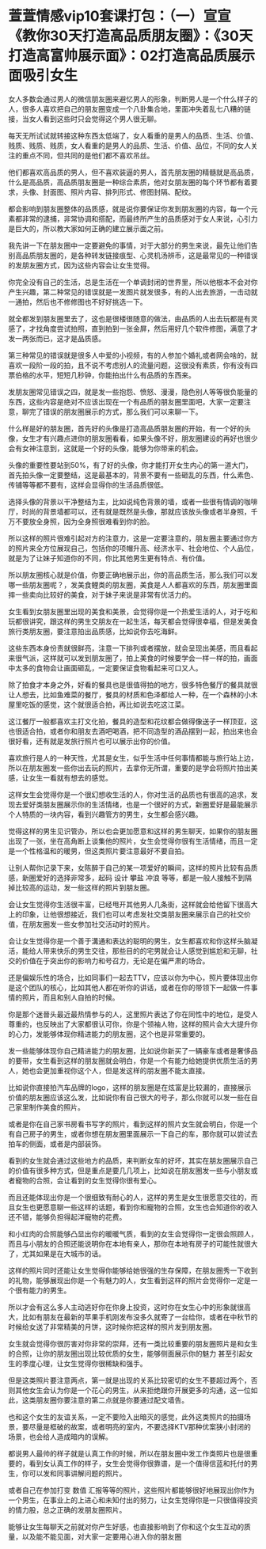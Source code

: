 # 萱萱情感vip10套课打包：（一）宣宣《教你30天打造高品质朋友圈》：《30天打造高富帅展示面》：02打造高品质展示面吸引女生

女人多数会通过男人的微信朋友圈来避忆男人的形象，判断男人是一个什么样子的人，很多人喜欢把自己的朋友圈变成一个八卦集合地，里面冲失着乱七八糟的链接，当女人看到这些时只会觉得这个男人很无聊。

每天无所试试就转接这种东西太低端了，女人看重的是男人的品质、生活、价值、贱质、贱质、贱质，女人看重的是男人的品质、生活、价值、品位，不同的女人关注的重点不同，但共同的是他们都不喜欢吊丝。

他们都喜欢高品质的男人，但不喜欢装逼的男人，首先朋友圈的精髓就是高品质，什么是高品质，高品质朋友圈是一种综合素质，他对女朋友圈的每个环节都有着要求，头像、封面图、照片内容、排列形式、修图封隔、配纹。

都会影响到朋友圈整体的品质感，就是说你要保证你发到朋友圈的内容，每一个元素都非常的逮捕，非常协调和搭配，而最终所产生的品质感对于女人来说，心引力是巨大的，所以教大家如何正确的建立展示面之前。

我先讲一下在朋友圈中一定要避免的事情，对于大部分的男生来说，最先让他们告别高品质朋友圈的，是各种转发链接痕型、心灵机汤辨币，这是最常见的一种错误的发朋友圈方式，因为这些内容会让女生觉得。

你完全没有自己的生活，总是生活在一个单调封闭的世界里，所以他根本不会对你产生兴趣，第二种常见的错误就是一发图片就发很多，有的人出去旅游，一击动就一通拍，然后也不修修图也不好好挑选一下。

就全都发到朋友圈里去了，这也是很楼很随意的做法，由品质的人出去玩都是有灵感了，才找角度尝试拍照，直到拍到一张金屏，然后用好几个软件修图，满意了才发一两张而已，这才是品质感。

第三种常见的错误就是很多人中爱的小视频，有的人参加个婚礼或者网会啥的，就喜欢一段阶一段的拍，且不说不考虑别人的流量问题，这很没有素质，你有没有四票伯格的水平，短短几秒钟，你能拍出什么有品质的东西来。

发朋友圈常见错误之四，就是发一些抱怨、愤怒、漫漫，隐色别人等等很负能量的东西，这些内容是绝对不应该出现在一个有品质的朋友圈里面吧，大家一定要注意，聊完了错误的朋友圈展示的方式，那么我们可以来聊一下。

什么样是好的朋友圈，首先好的头像是打造高品质朋友圈的开始，有一个好的头像，女生才有兴趣点进你的朋友圈看看，如果头像不好，朋友圈建设的再好也很少会有女神注意到，这就是一个好的头像，能够为你带来的机会。

头像的重要性要站到50%，有了好的头像，你才能打开女生内心的第一道大门，首先拍头像一定要整结，这是最基本的，背景不要有一些砸乱的东西，什么素色、传铺等等都不要有，这样会显得你的生活品质很低。

选择头像的背景以干净整结为主，比如说纯色背景的墙，或者一些很有情调的咖啡厅，时尚的背景墙都可以，还有就是既然是头像，那就应该放头像或者半身照，千万不要放全身照，因为全身照很难看到你的脸。

所以这样的照片很难引起对方的注意力，这是一定要注意的，朋友圈主要通过你方的照片来全方位展现自己，包括你的项帽升高、经济水平、社会地位、个人品位，就是为了让妹子知道你的不同，你比其他男生更有特点、有价值。

所以朋友圈核心就是价值，你要正确地展示出，你的高品质生活，那么我们可以发哪一些朋友圈呢？，发美食鲤类的朋友圈，美食是人人都喜欢的东西，朋友圈里面摔一些卖向比较好的美食，对于妹子来说是非常有优活力的。

女生看到女朋友圈里出现的美食和美景，会觉得你是一个热爱生活的人，对于吃和玩都很讲究，跟这样的男生交朋友在一起生活，每天都会觉得很幸福，但是发美食旅行类朋友圈，要注意拍出品质感，比如说你去吃海鲜。

这些东西本身份责就很鲜亮，注意一下排列或者摆放，就会呈现出美感，而且看起来很气派，这样就可以发到朋友圈了，拍上美食的时候要学会一样一样的拍，画面中太多的食物会让画面砸乱，一定要保证食物看起来可口又人。

除了拍食才本身之外，好看的餐具也是很值得拍的地方，很多特色餐厅的餐具就很让人想去，比如鱼难菜的餐厅，餐具的材质和色泽都给人一种，在一个森林的小木屋里吃饭的感觉，这个就很适合拍，再比如说去吃这江菜。

这江餐厅一般都喜欢主打文化拍，餐具的造型和花纹都会做得像送子一样顶亚，这也很适合拍，或者你和朋友去酒吧喝酒，把不同造型的酒品摆到一起，拍出来也会很好看，还有就是发旅行照片也可以展示出你的价值。

喜欢旅行是人的一种天性，尤其是女生，似乎生活中任何事情都能与旅行站上边，所以在朋友圈发一些你出去玩的照片，去拿你无所谓，重要的是学会将照片拍出美感，让女生一看就有想去的感觉。

这样女生会觉得你是一个很幻想收生活的人，你对生活的品质也有很高的追求，发现去爱好类朋友圈展示你的生活情绪，也是一个很好的方式，新圈爱好是最能展示个人特质的一块内容，看到兴趣管方的男生，女生都会感兴趣。

觉得这样的男生见识管办，所以也会更加愿意和这样的男生聊天，如果你的朋友圈出现了一张，坐在高角断上谈集他的照片，女生会觉得你很有生活情绪，而且一定是一个性格温和的暖男，但这类照片要注意最好不要自拍。

让别人帮你记录下来，女陈醉于自己的某一项爱好的瞬间，这样的照片比较有品质感，新圈爱好的选择非常多，起码 设计 攀盐 冲浪 等等，都是一般人接触不到隔掉比较高的运动，发一些这样的照片到朋友圈。

会让女生觉得你生活很丰富，已经甩开其他男人几条街，这样就会给他留下很高大上的印象，让他很想接近，我们也可以考虑发社交类朋友圈来展示自己的社交价值，在朋友圈发一些女参加社交活动时的照片。

会让女生觉得你是一个善于溝通和表达的聪明的男生，女生都喜欢和你这样头脑凝活，能给人带来快乐的男生交往，那些目的的宅男就会让人感觉到尴尬和无聊，社交的价值在于突出你的影响力和号召力，无论是在偏严肃的场合。

还是偏娱乐性的场合，比如同事们一起去TTV，应该以你为中心，照片要体现出你是这个团队的核心，比如其他人都在听你的讲话，或者在你的带领下一起做一件事情的照片，而且和别人自拍的时候。

你是那个迷晉头最近最热情参与的人，这里照片表达了你在同性中的地位，是受人尊重的，也反映出了大家都很认可你，你是个领袖人物，这样的照片会大大提升你的心力，发能够体现你精进能力的朋友圈，这个也是非常重要的。

发一些能够体现你自己精进能力的朋友圈，比如说你新买了一辆豪车或者是奢侈品的要带，女生看到这样的朋友圈就会明白，你是一个有能力给她提供优质生活的男人，她也会更加重视你这个人，但是发这样的朋友圈不能太直接。

比如说你直接拍汽车品牌的logo，这样的朋友圈是在炫富是比较漏的，直接展示价值的朋友圈应该这么发，比如说你有自己很大的号子，那么你就可以发一些在自己家里制作美食的照片。

或者是你在自己家书房看书写字的照片，看到这样的照片女生就会明白，你是一个有自己房子的男生，或者你想在朋友圈里面展示一下自己的车，那你就可以尝试去拍车的侧面，或者是内部装饰。

看到的女生就会通过这些地方的品质，来判断女车的好坏，其实在朋友圈展示自己的价值有很多种方式，但是重点是要几几项上，比如说在朋友圈发一些与小朋友或者寵物的合照，会让看到的女生觉得你很有爱心。

而且还能体现出你是一个很细致有耐心的人，这样的男生是女生很愿意交往的，而且女生也更愿意聊一些这样的话题，看到你和寵物的合照，女生也会知道你的收入还不错，能够负担得起洋寵物的花费。

和小红肉的合照能够凸显出你的暖暖气质，看到的女生会觉得你一定很会照顾人，而且与小朋友的合照还能说明你在本地有亲人，那你在本地有房子的可能性就很大了，尤其如果是在大城市的话。

这样的照片同时还能让女生觉得你能够给她很强的生存保障，在朋友圈秀一下收到的礼物，能够展现出你是一个有魅力的人，女生看到这样的照片会觉得你一定是一个很有能力的男生。

所以才会有这么多人主动逃好你在你身上投资，这时你在女生心中的形象就很高大，比如有朋友在最新的苹果手机刚发布没多久就寄了一台给你，或者在中秋节的时候给女送了非常精美的月饼，这时候你把这样的照片发到朋友圈。

女生就会觉得你很厉害对你非常的崇拜，还有一类比较重要的朋友圈照片是和女生的合照，让你的朋友圈出现比较优质的女生，能够侧面展示你的魅力 甚至引起女生的季度心理，让女生觉得你很稀缺和强手。

但是这类照片要注意两点，第一就是出现的关系比较密切的女生不要超过两个，否则其他女生会认为你是一个花心的男生，从来拒绝跟你开展更多的沟通，这一位如此，这类朋友圈你要注意的第二点就是你要通过配文墙告。

也和这个女生的友谊关系，一定不要险入出暗灭的感觉，此外这类照片的拍摄场景，要尽量是框破的故案，或者明亮的室内，不要选择KTV那种优案狭小封闭的场景，也会给人造成暗内的误解。

都说男人最帅的样子就是认真工作的时候，所以在朋友圈中发工作类照片也是很重要的，看到女认真工作的样子，女生会觉得你很靠谱，是一个值得信蓝和托付的男生，你可以发和同事讲解问题的照片。

或者自己在参加打变 数值 汇报等等的照片，这些照片都能够很好地展现出你作为一个男生，在事业上的上进心和未知付出的努力，让女生觉得你是一只很值得投资的情力股，总之正确的发朋友圈照片。

能够让女生每聊天之前就对你产生好感，也直接影响到了你和这个女生互动的质量，以及能不能见面，对大家一定要用心进入你的朋友圈